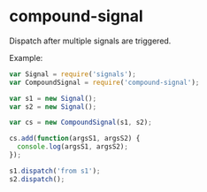 compound-signal
===============

Dispatch after multiple signals are triggered.

Example:

```js
var Signal = require('signals');
var CompoundSignal = require('compound-signal');

var s1 = new Signal();
var s2 = new Signal();

var cs = new CompoundSignal(s1, s2);

cs.add(function(argsS1, argsS2) {
  console.log(argsS1, argsS2);
});

s1.dispatch('from s1');
s2.dispatch();
```